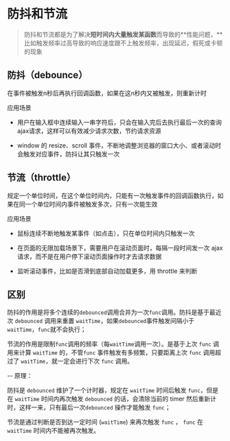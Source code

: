 # 防抖和节流



> 防抖和节流都是为了解决**短时间内大量触发某函数**而导致的**性能问题，**比如触发频率过高导致的响应速度跟不上触发频率，出现延迟，假死或卡顿的现象



## 防抖（debounce）

在事件被触发n秒后再执行回调函数，如果在这n秒内又被触发，则重新计时

应用场景

* 用户在输入框中连续输入一串字符后，只会在输入完后去执行最后一次的查询ajax请求，这样可以有效减少请求次数，节约请求资源

* window 的 resize、scroll 事件，不断地调整浏览器的窗口大小、或者滚动时会触发对应事件，防抖让其只触发一次



## 节流（throttle）

规定一个单位时间，在这个单位时间内，只能有一次触发事件的回调函数执行，如果在同一个单位时间内事件被触发多次，只有一次能生效

应用场景

* 鼠标连续不断地触发某事件（如点击），只在单位时间内只触发一次

* 在页面的无限加载场景下，需要用户在滚动页面时，每隔一段时间发一次 ajax 请求，而不是在用户停下滚动页面操作时才去请求数据

* 监听滚动事件，比如是否滑到底部自动加载更多，用 throttle 来判断



## 区别

防抖的作用是将多个连续的`debounced`调用合并为一次`func`调用。防抖是基于最近次 `debounced` 调用来重置 `waitTime`，如果`debounced`事件触发间隔小于 `waitTime`，`func`就不会执行；

节流的作用是限制`func`调用的频率（每`waitTime`调用一次）。是基于上次 `func` 调用来计算 `waitTime` 的，不管`func` 事件触发有多频繁，只要距离上次 `func` 调用超过了 `waitTime`，就一定会进行下次 `func` 调用。



-- 原理：

防抖是 `debounced` 维护了一个计时器，规定在 `waitTime` 时间后触发 `func`，但是在 `waitTime` 时间内再次触发 `debounced` 的话，会清除当前的 timer 然后重新计时，这样一来，只有最后一次`debounced` 操作才能触发 `func`；

节流是通过判断是否到达一定时间 (`waitTime`) 来再次触发 `func` ， `func` 在 `waitTime` 时间内不能被再次触发。